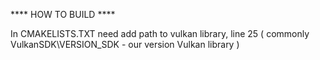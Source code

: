 **** HOW  TO BUILD ****


In CMAKELISTS.TXT need add path to vulkan library, line 25  ( commonly VulkanSDK\VERSION_SDK - our version Vulkan library ) 


